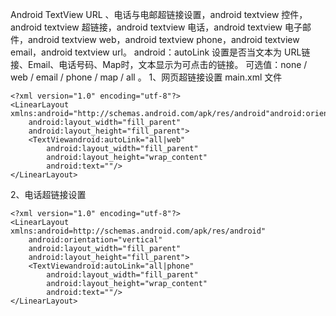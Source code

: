 Android TextView URL 、电话与电邮超链接设置，android textview 控件，android textview 超链接，android textview 电话，android textview 电子邮件，android textview web，android textview phone，android textview email，android textview url。
android：autoLink
设置是否当文本为 URL链接、Email、电话号码、Map时，文本显示为可点击的链接。
可选值：none / web / email / phone / map / all 。
1、网页超链接设置
main.xml 文件
```  
<?xml version="1.0" encoding="utf-8"?>
<LinearLayout xmlns:android="http://schemas.android.com/apk/res/android"android:orientation="vertical"
	android:layout_width="fill_parent"
	android:layout_height="fill_parent">
	<TextViewandroid:autoLink="all|web"
		android:layout_width="fill_parent"
		android:layout_height="wrap_content"
		android:text=""/>
</LinearLayout>
```
2、电话超链接设置
```  
<?xml version="1.0" encoding="utf-8"?>
<LinearLayout xmlns:android=http://schemas.android.com/apk/res/android"
	android:orientation="vertical"
	android:layout_width="fill_parent"
	android:layout_height="fill_parent">
	<TextViewandroid:autoLink="all|phone"
		android:layout_width="fill_parent"
		android:layout_height="wrap_content"
		android:text=""/>
</LinearLayout>
```